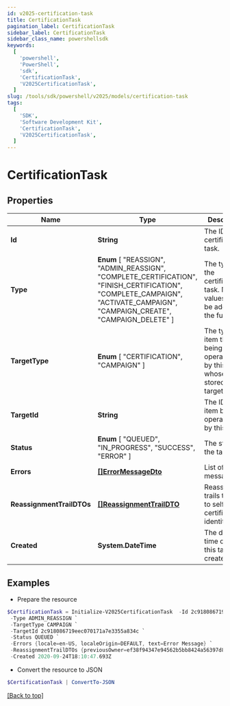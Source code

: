 ```yaml
---
id: v2025-certification-task
title: CertificationTask
pagination_label: CertificationTask
sidebar_label: CertificationTask
sidebar_class_name: powershellsdk
keywords:
  [
    'powershell',
    'PowerShell',
    'sdk',
    'CertificationTask',
    'V2025CertificationTask',
  ]
slug: /tools/sdk/powershell/v2025/models/certification-task
tags:
  [
    'SDK',
    'Software Development Kit',
    'CertificationTask',
    'V2025CertificationTask',
  ]
---
```


# CertificationTask

## Properties

| Name | Type | Description | Notes |
| --- | --- | --- | --- |
| **Id** | **String** | The ID of the certification task. | [optional] |
| **Type** | **Enum** [ "REASSIGN", "ADMIN_REASSIGN", "COMPLETE_CERTIFICATION", "FINISH_CERTIFICATION", "COMPLETE_CAMPAIGN", "ACTIVATE_CAMPAIGN", "CAMPAIGN_CREATE", "CAMPAIGN_DELETE" ] | The type of the certification task. More values may be added in the future. | [optional] |
| **TargetType** | **Enum** [ "CERTIFICATION", "CAMPAIGN" ] | The type of item that is being operated on by this task whose ID is stored in the targetId field. | [optional] |
| **TargetId** | **String** | The ID of the item being operated on by this task. | [optional] |
| **Status** | **Enum** [ "QUEUED", "IN_PROGRESS", "SUCCESS", "ERROR" ] | The status of the task. | [optional] |
| **Errors** | [**[]ErrorMessageDto**](error-message-dto) | List of error messages | [optional] |
| **ReassignmentTrailDTOs** | [**[]ReassignmentTrailDTO**](reassignment-trail-dto) | Reassignment trails that lead to self certification identity | [optional] |
| **Created** | **System.DateTime** | The date and time on which this task was created. | [optional] |

## Examples

- Prepare the resource

```powershell
$CertificationTask = Initialize-V2025CertificationTask  -Id 2c918086719eec070171a7e3355a360a `
 -Type ADMIN_REASSIGN `
 -TargetType CAMPAIGN `
 -TargetId 2c918086719eec070171a7e3355a834c `
 -Status QUEUED `
 -Errors {locale=en-US, localeOrigin=DEFAULT, text=Error Message} `
 -ReassignmentTrailDTOs {previousOwner=ef38f94347e94562b5bb8424a56397d8, newOwner=ef38f94347e94562b5bb8424a56397a3, reassignmentType=AUTOMATIC_REASSIGNMENT} `
 -Created 2020-09-24T18:10:47.693Z
```

- Convert the resource to JSON

```powershell
$CertificationTask | ConvertTo-JSON
```

[[Back to top]](#)

